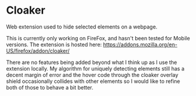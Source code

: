 # Cloaker
Web extension used to hide selected elements on a webpage.

This is currently only working on FireFox, and hasn't been tested for Mobile versions.  The extension is hosted here: https://addons.mozilla.org/en-US/firefox/addon/cloaker/

There are no features being added beyond what I think up as I use the extension locally.  My algorithm for uniquely detecting elements still has a decent margin of error and the hover code through the cloaker overlay shield occasionally collides with other elements so I would like to refine both of those to behave a bit better.

